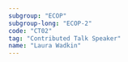 ```yaml
---
subgroup: "ECOP"
subgroup-long: "ECOP-2"
code: "CT02"
tag: "Contributed Talk Speaker"
name: "Laura Wadkin"
---
```

